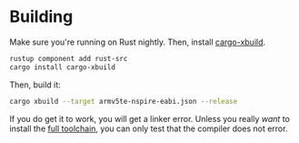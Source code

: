 # Building
Make sure you're running on Rust nightly. Then, install
[cargo-xbuild](https://github.com/rust-osdev/cargo-xbuild).
```bash
rustup component add rust-src
cargo install cargo-xbuild
```
Then, build it:
```bash
cargo xbuild --target armv5te-nspire-eabi.json --release
```

If you do get it to work, you will get a linker error. Unless you really
*want* to install the
[full toolchain](https://github.com/ndless-nspire/Ndless/wiki/Ndless-SDK:-C-and-assembly-development-introduction),
you can only test that the compiler does not error.
